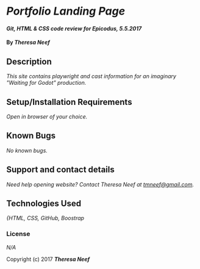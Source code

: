# _Portfolio Landing Page_

#### _Git, HTML & CSS code review for Epicodus, 5.5.2017_

#### By _**Theresa Neef**_

## Description

_This site contains playwright and cast information for an imaginary "Waiting for Godot" production._

## Setup/Installation Requirements

_Open in browser of your choice._

## Known Bugs

_No known bugs._

## Support and contact details

_Need help opening website? Contact Theresa Neef at tmneef@gmail.com._

## Technologies Used

_{HTML, CSS, GitHub, Boostrap_

### License

*N/A*

Copyright (c) 2017 **_Theresa Neef_**
